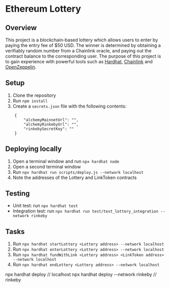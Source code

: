 # Ethereum Lottery

## Overview

This project is a blockchain-based lottery which allows users to enter by paying the entry fee of $50 USD. The winner is determined by obtaining a verifiably random number from a Chainlink oracle, and paying out the contract balance to the corresponding user. The purpose of this project is to gain experience with powerful tools such as [Hardhat](https://hardhat.org/), [Chainlink](https://chain.link/) and [OpenZeppelin](https://openzeppelin.com/).

## Setup

1. Clone the repository
2. Run `npm install`
3. Create a `secrets.json` file with the following contents:

```
    {
        "alchemyMainnetUrl": "",
        "alchemyRinkebyUrl": "",
        "rinkebySecretKey": ""
    }
```

## Deploying locally

1. Open a terminal window and run `npx hardhat node`
2. Open a second terminal window
3. Run `npx hardhat run scripts/deploy.js --network localhost`
4. Note the addresses of the Lottery and LinkToken contracts

## Testing

- Unit test: run `npx hardhat test`
- Integration test: run `npx hardhat run test/test_lottery_integration --network rinkeby`

## Tasks

1. Run `npx hardhat startLottery <Lottery address> --network localhost`
2. Run `npx hardhat enterLottery <Lottery address> --network localhost`
3. Run `npx hardhat fundWithLink <Lottery address> <LinkToken address> --network localhost`
4. Run `npx hardhat endLottery <Lottery address> --network localhost`

npx hardhat deploy // localhost
npx hardhat deploy --network rinkeby // rinkeby
